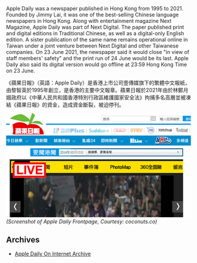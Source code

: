 
>
Apple Daily was a newspaper published in Hong Kong from 1995 to 2021. Founded by Jimmy Lai, it was one of the best-selling Chinese language newspapers in Hong Kong. Along with entertainment magazine Next Magazine, Apple Daily was part of Next Digital. The paper published print and digital editions in Traditional Chinese, as well as a digital-only English edition. A sister publication of the same name remains operational online in Taiwan under a joint venture between Next Digital and other Taiwanese companies.
On 23 June 2021, the newspaper said it would close "in view of staff members' safety" and the print run of 24 June would be its last. Apple Daily also said its digital version would go offline at 23:59 Hong Kong Time on 23 June.

《蘋果日報》（英語：Apple Daily）是香港上市公司壹傳媒旗下的繁體中文報紙，由黎智英於1995年創立，是香港的主要中文報章。蘋果日報於2021年由於林鄭月娥政府以《中華人民共和國香港特別行政區維護國家安全法》拘捕多名高層並被凍結《蘋果日報》的資金，造成資金斷裂，被迫停刊。


![Apple Daily Frontpage](./assets/frontpage_appledaily.jpg)
_(Screenshot of Apple Daily Frontpage,  Courtesy: coconuts.co)_


## Archives
- [Apple Daily On Internet Archive](https://web.archive.org/web/*/https://hk.appledaily.com/)


